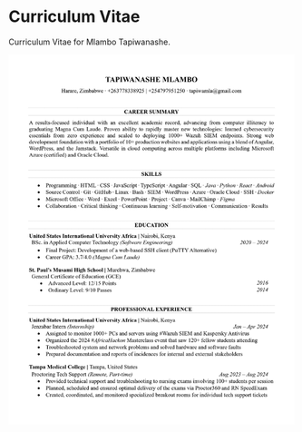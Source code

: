 # Curriculum Vitae
Curriculum Vitae for Mlambo Tapiwanashe.

![CV Image](https://raw.githubusercontent.com/tapiwamla/cv/main/Tapiwanashe_Mlambo_CV.png)
